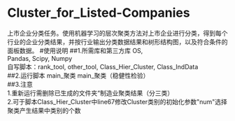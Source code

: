 # Cluster_for_Listed-Companies
上市企业分类任务。使用机器学习的层次聚类方法对上市企业进行分类，得到每个行业的企业分类结果，并按行业输出分类数据结果和树形结构图，以及符合条件的面板数据。
#使用说明
##1.所需库和第三方库
OS,  
Pandas, Scipy, Numpy  
自写脚本：rank_tool, other_tool, Class_Hier_Cluster, Class_IndData  
##2.运行脚本
main_聚类
main_聚类（稳健性检验）  
##3.注意  
1.重新运行需删除已生成的文件夹“制造业聚类结果（分三类）  
2.可于脚本Class_Hier_Cluster中line67修改Cluster类别的初始化参数"num"选择聚类产生结果中类别的个数  
